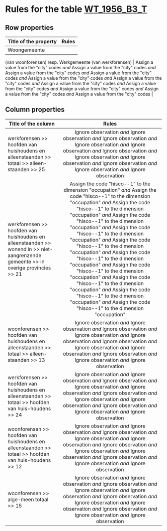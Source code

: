# Rules for the table [WT_1956_B3_T](https://github.com/cgueret/DataDump/blob/master/xls-marked/WT_1956_B3_T_marked.xls?raw=true)
## Row properties
| Title of the property | Rules |
| --------------------- |:-----:|
| Woongemeente
(van woonforensen)
resp.
Werkgemeente
(van werkforensen) | Assign a value from the "city" codes *and* Assign a value from the "city" codes *and* Assign a value from the "city" codes *and* Assign a value from the "city" codes *and* Assign a value from the "city" codes *and* Assign a value from the "city" codes *and* Assign a value from the "city" codes *and* Assign a value from the "city" codes *and* Assign a value from the "city" codes *and* Assign a value from the "city" codes *and* Assign a value from the "city" codes |
## Column properties
| Title of the column | Rules |
| --------------------- |:-----:|
| werkforensen >> hoofden van huishoudens en alleenstaanden >> totaal >> alleen-staanden >> 25 | Ignore observation *and* Ignore observation *and* Ignore observation *and* Ignore observation *and* Ignore observation *and* Ignore observation *and* Ignore observation *and* Ignore observation *and* Ignore observation *and* Ignore observation *and* Ignore observation |
| werkforensen >> hoofden van huishoudens en alleenstaanden >> wonend in >> niet-aangrenzende gemeente >> in overige provincies >> 21 | Assign the code "hisco--1" to the dimension "occupation" *and* Assign the code "hisco--1" to the dimension "occupation" *and* Assign the code "hisco--1" to the dimension "occupation" *and* Assign the code "hisco--1" to the dimension "occupation" *and* Assign the code "hisco--1" to the dimension "occupation" *and* Assign the code "hisco--1" to the dimension "occupation" *and* Assign the code "hisco--1" to the dimension "occupation" *and* Assign the code "hisco--1" to the dimension "occupation" *and* Assign the code "hisco--1" to the dimension "occupation" *and* Assign the code "hisco--1" to the dimension "occupation" *and* Assign the code "hisco--1" to the dimension "occupation" |
| woonforensen >> hoofden van huishoudens en alleenstaanden >> totaal >> alleen-staanden >> 13 | Ignore observation *and* Ignore observation *and* Ignore observation *and* Ignore observation *and* Ignore observation *and* Ignore observation *and* Ignore observation *and* Ignore observation *and* Ignore observation *and* Ignore observation *and* Ignore observation |
| werkforensen >> hoofden van huishoudens en alleenstaanden >> totaal >> hoofden van huis-houdens >> 24 | Ignore observation *and* Ignore observation *and* Ignore observation *and* Ignore observation *and* Ignore observation *and* Ignore observation *and* Ignore observation *and* Ignore observation *and* Ignore observation *and* Ignore observation *and* Ignore observation |
| woonforensen >> hoofden van huishoudens en alleenstaanden >> totaal >> hoofden van huis-houdens >> 12 | Ignore observation *and* Ignore observation *and* Ignore observation *and* Ignore observation *and* Ignore observation *and* Ignore observation *and* Ignore observation *and* Ignore observation *and* Ignore observation *and* Ignore observation *and* Ignore observation |
| woonforensen >> alge-meen totaal >> 15 | Ignore observation *and* Ignore observation *and* Ignore observation *and* Ignore observation *and* Ignore observation *and* Ignore observation *and* Ignore observation *and* Ignore observation *and* Ignore observation *and* Ignore observation *and* Ignore observation |
